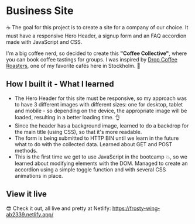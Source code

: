 # Business Site

☕ The goal for this project is to create a site for a company of our choice. It must have a responsive Hero Header, a signup form and an FAQ accordion made with JavaScript and CSS.

I'm a big coffee nerd, so decided to create this **"Coffee Collective"**, where you can book coffee tastings for groups. I was inspired by <a href="https://www.dropcoffee.com/">Drop Coffee Roasters</a>, one of my favorite cafés here in Stockholm. 🤗

## How I built it - What I learned

- The Hero Header for this site must be responsive, so my approach was to have 3 different images with different sizes: one for desktop, tablet and mobile - so depending on the device, the appropriate image will be loaded, resulting in a better loading time. 👌
- Since the header has a background image, learned to do a backdrop for the main title (using CSS), so that it's more readable.
- The form is being submitted to HTTP BIN until we learn in the future what to do with the collected data. Learned about GET and POST methods.
- This is the first time we get to use JavaScript in the bootcamp 💥, so we learned about modifying elements with the DOM. Managed to create an accordion using a simple toggle function and with several CSS animations in place.

## View it live
😎 Check it out, all live and pretty at Netlify: https://frosty-wing-ab2339.netlify.app/
